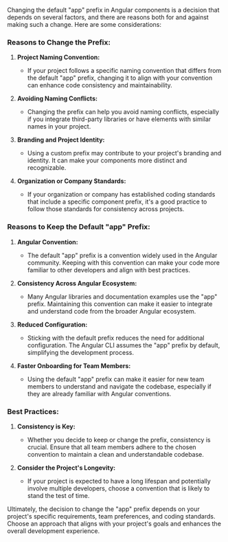   
Changing the default "app" prefix in Angular components is a decision that depends on several factors, and there are reasons both for and against making such a change. Here are some considerations:

### Reasons to Change the Prefix:

1. **Project Naming Convention:**
    
    - If your project follows a specific naming convention that differs from the default "app" prefix, changing it to align with your convention can enhance code consistency and maintainability.
2. **Avoiding Naming Conflicts:**
    
    - Changing the prefix can help you avoid naming conflicts, especially if you integrate third-party libraries or have elements with similar names in your project.
3. **Branding and Project Identity:**
    
    - Using a custom prefix may contribute to your project's branding and identity. It can make your components more distinct and recognizable.
4. **Organization or Company Standards:**
    
    - If your organization or company has established coding standards that include a specific component prefix, it's a good practice to follow those standards for consistency across projects.

### Reasons to Keep the Default "app" Prefix:

1. **Angular Convention:**
    
    - The default "app" prefix is a convention widely used in the Angular community. Keeping with this convention can make your code more familiar to other developers and align with best practices.
2. **Consistency Across Angular Ecosystem:**
    
    - Many Angular libraries and documentation examples use the "app" prefix. Maintaining this convention can make it easier to integrate and understand code from the broader Angular ecosystem.
3. **Reduced Configuration:**
    
    - Sticking with the default prefix reduces the need for additional configuration. The Angular CLI assumes the "app" prefix by default, simplifying the development process.
4. **Faster Onboarding for Team Members:**
    
    - Using the default "app" prefix can make it easier for new team members to understand and navigate the codebase, especially if they are already familiar with Angular conventions.

### Best Practices:

1. **Consistency is Key:**
    
    - Whether you decide to keep or change the prefix, consistency is crucial. Ensure that all team members adhere to the chosen convention to maintain a clean and understandable codebase.
2. **Consider the Project's Longevity:**
    
    - If your project is expected to have a long lifespan and potentially involve multiple developers, choose a convention that is likely to stand the test of time.

Ultimately, the decision to change the "app" prefix depends on your project's specific requirements, team preferences, and coding standards. Choose an approach that aligns with your project's goals and enhances the overall development experience.